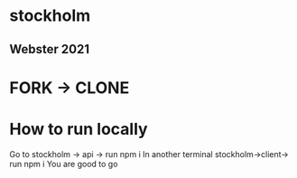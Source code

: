 # stockholm
## Webster 2021
# FORK -> CLONE 

# How to run locally
Go to stockholm -> api -> run npm i
In another terminal stockholm->client-> run npm i
You are good to go

